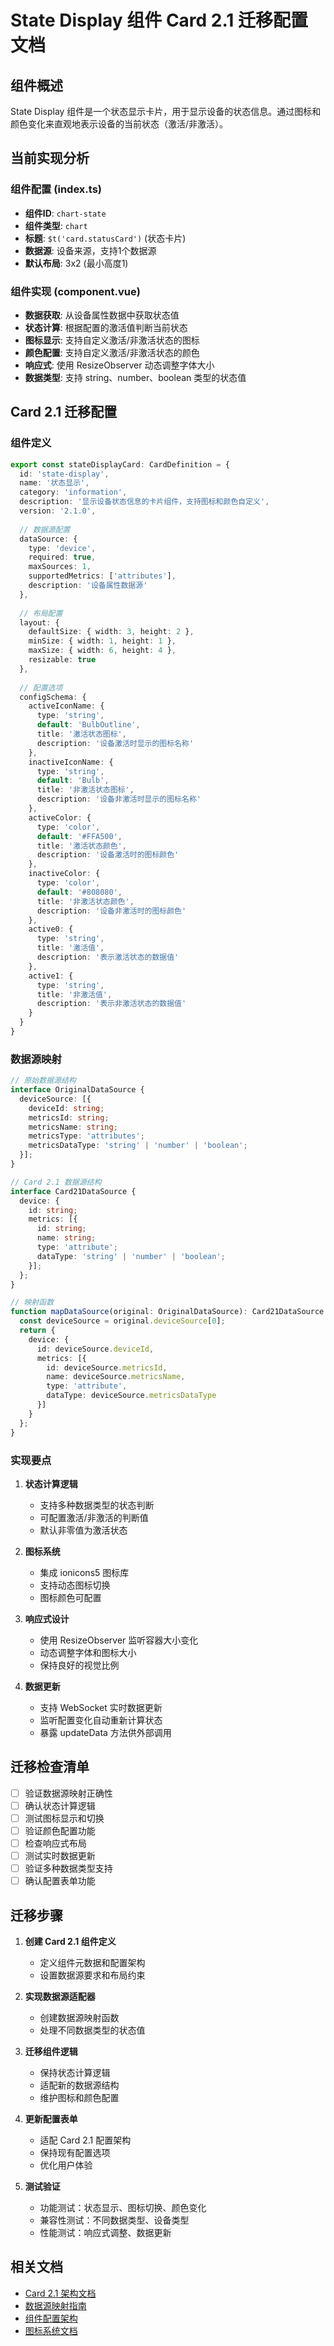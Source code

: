 # State Display 组件 Card 2.1 迁移配置文档

## 组件概述

State Display 组件是一个状态显示卡片，用于显示设备的状态信息。通过图标和颜色变化来直观地表示设备的当前状态（激活/非激活）。

## 当前实现分析

### 组件配置 (index.ts)
- **组件ID**: `chart-state`
- **组件类型**: `chart`
- **标题**: `$t('card.statusCard')` (状态卡片)
- **数据源**: 设备来源，支持1个数据源
- **默认布局**: 3x2 (最小高度1)

### 组件实现 (component.vue)
- **数据获取**: 从设备属性数据中获取状态值
- **状态计算**: 根据配置的激活值判断当前状态
- **图标显示**: 支持自定义激活/非激活状态的图标
- **颜色配置**: 支持自定义激活/非激活状态的颜色
- **响应式**: 使用 ResizeObserver 动态调整字体大小
- **数据类型**: 支持 string、number、boolean 类型的状态值

## Card 2.1 迁移配置

### 组件定义
```typescript
export const stateDisplayCard: CardDefinition = {
  id: 'state-display',
  name: '状态显示',
  category: 'information',
  description: '显示设备状态信息的卡片组件，支持图标和颜色自定义',
  version: '2.1.0',
  
  // 数据源配置
  dataSource: {
    type: 'device',
    required: true,
    maxSources: 1,
    supportedMetrics: ['attributes'],
    description: '设备属性数据源'
  },
  
  // 布局配置
  layout: {
    defaultSize: { width: 3, height: 2 },
    minSize: { width: 1, height: 1 },
    maxSize: { width: 6, height: 4 },
    resizable: true
  },
  
  // 配置选项
  configSchema: {
    activeIconName: {
      type: 'string',
      default: 'BulbOutline',
      title: '激活状态图标',
      description: '设备激活时显示的图标名称'
    },
    inactiveIconName: {
      type: 'string', 
      default: 'Bulb',
      title: '非激活状态图标',
      description: '设备非激活时显示的图标名称'
    },
    activeColor: {
      type: 'color',
      default: '#FFA500',
      title: '激活状态颜色',
      description: '设备激活时的图标颜色'
    },
    inactiveColor: {
      type: 'color',
      default: '#808080', 
      title: '非激活状态颜色',
      description: '设备非激活时的图标颜色'
    },
    active0: {
      type: 'string',
      title: '激活值',
      description: '表示激活状态的数据值'
    },
    active1: {
      type: 'string',
      title: '非激活值', 
      description: '表示非激活状态的数据值'
    }
  }
}
```

### 数据源映射
```typescript
// 原始数据源结构
interface OriginalDataSource {
  deviceSource: [{
    deviceId: string;
    metricsId: string;
    metricsName: string;
    metricsType: 'attributes';
    metricsDataType: 'string' | 'number' | 'boolean';
  }];
}

// Card 2.1 数据源结构  
interface Card21DataSource {
  device: {
    id: string;
    metrics: [{
      id: string;
      name: string;
      type: 'attribute';
      dataType: 'string' | 'number' | 'boolean';
    }];
  };
}

// 映射函数
function mapDataSource(original: OriginalDataSource): Card21DataSource {
  const deviceSource = original.deviceSource[0];
  return {
    device: {
      id: deviceSource.deviceId,
      metrics: [{
        id: deviceSource.metricsId,
        name: deviceSource.metricsName,
        type: 'attribute',
        dataType: deviceSource.metricsDataType
      }]
    }
  };
}
```

### 实现要点

1. **状态计算逻辑**
   - 支持多种数据类型的状态判断
   - 可配置激活/非激活的判断值
   - 默认非零值为激活状态

2. **图标系统**
   - 集成 ionicons5 图标库
   - 支持动态图标切换
   - 图标颜色可配置

3. **响应式设计**
   - 使用 ResizeObserver 监听容器大小变化
   - 动态调整字体和图标大小
   - 保持良好的视觉比例

4. **数据更新**
   - 支持 WebSocket 实时数据更新
   - 监听配置变化自动重新计算状态
   - 暴露 updateData 方法供外部调用

## 迁移检查清单

- [ ] 验证数据源映射正确性
- [ ] 确认状态计算逻辑
- [ ] 测试图标显示和切换
- [ ] 验证颜色配置功能
- [ ] 检查响应式布局
- [ ] 测试实时数据更新
- [ ] 验证多种数据类型支持
- [ ] 确认配置表单功能

## 迁移步骤

1. **创建 Card 2.1 组件定义**
   - 定义组件元数据和配置架构
   - 设置数据源要求和布局约束

2. **实现数据源适配器**
   - 创建数据源映射函数
   - 处理不同数据类型的状态值

3. **迁移组件逻辑**
   - 保持状态计算逻辑
   - 适配新的数据源结构
   - 维护图标和颜色配置

4. **更新配置表单**
   - 适配 Card 2.1 配置架构
   - 保持现有配置选项
   - 优化用户体验

5. **测试验证**
   - 功能测试：状态显示、图标切换、颜色变化
   - 兼容性测试：不同数据类型、设备类型
   - 性能测试：响应式调整、数据更新

## 相关文档

- [Card 2.1 架构文档](../architecture/card21-architecture.md)
- [数据源映射指南](../guides/data-source-mapping.md)
- [组件配置架构](../architecture/component-config-schema.md)
- [图标系统文档](../guides/icon-system.md)